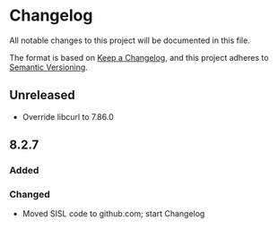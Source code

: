 # Changelog
All notable changes to this project will be documented in this file.

The format is based on [Keep a Changelog](https://keepachangelog.com/en/1.0.0/),
and this project adheres to [Semantic Versioning](https://semver.org/spec/v2.0.0.html).

## Unreleased

- Override libcurl to 7.86.0

## 8.2.7

### Added

### Changed

- Moved SISL code to github.com; start Changelog

[Unreleased]: https://github.com/eBay/IOManager/compare/v8.2.7...HEAD
[8.2.7]: https://github.com/eBay/IOManager/compare/c5b7966...v8.2.7
